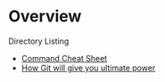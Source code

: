 # Overview

Directory Listing
- [Command Cheat Sheet](./commandCheatsheet.md)
- [How Git will give you ultimate power](./ultRR.md)